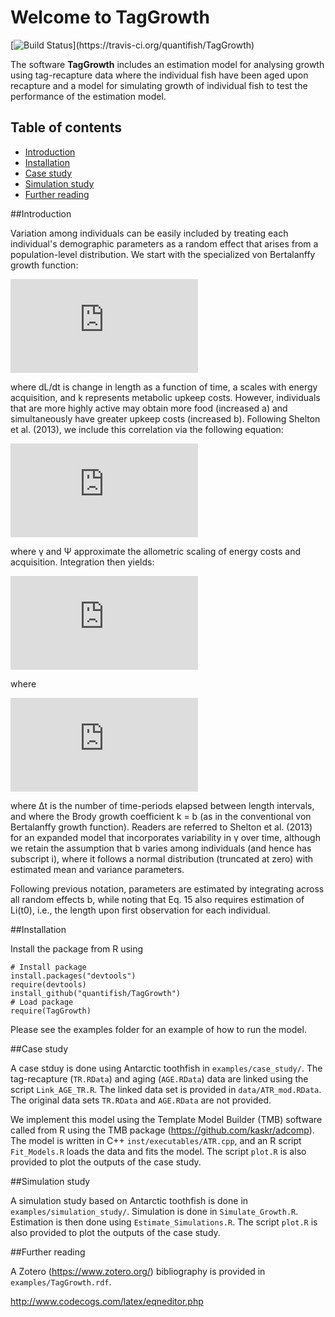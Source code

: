 Welcome to TagGrowth
==========
[![Build Status](https://travis-ci.org/quantifish/TagGrowth.svg?)](https://travis-ci.org/quantifish/TagGrowth)

The software **TagGrowth** includes an estimation model for analysing growth using
tag-recapture data where the individual fish have been aged upon recapture and a
model for simulating growth of individual fish to test the performance of the
estimation model.

## Table of contents

- [Introduction](#introduction)
- [Installation](#installation)
- [Case study](#case-study)
- [Simulation study](#simulation-study)
- [Further reading](#further-reading)


##Introduction 

Variation among individuals can be easily included by treating
each individual's demographic parameters as a random effect that arises from a
population-level distribution. We start with the specialized von Bertalanffy
growth function:

![equation](http://latex.codecogs.com/gif.latex?%5Cfrac%7BdL%7D%7Bdt%7D%20%3D%20a%20-%20kL)

where dL/dt is change in length as a function of time, a scales with energy
acquisition, and k represents metabolic upkeep costs. However, individuals that
are more highly active may obtain more food (increased a) and simultaneously
have greater upkeep costs (increased b). Following Shelton et al. (2013), we
include this correlation via the following equation:

![equation](http://latex.codecogs.com/gif.latex?a_i%20%3D%20%5Cgamma%20k_i%5E%5Cpsi)

where γ and Ψ approximate the allometric scaling of energy costs and
acquisition. Integration then yields:

![equation](http://latex.codecogs.com/gif.latex?L%28t&plus;%5CDelta_t%29%3DL%28t%29%5Cexp%5Cleft%28%5Cfrac%7B-k%7D%7Bn_%5CDelta%7D%5CDelta_t%5Cright%29&plus;%5Cleft%28%5Cfrac%7B-k%7D%7Bn_%5CDelta%7D%5Cright%29%5E%7B%5Cpsi-1%7D%5Cleft%281-%5Cexp%5Cleft%28%5Cfrac%7B-k%7D%7Bn_%5CDelta%7D%5Cright%29%5Cright%29%5Cfrac%7B%5Cgamma%7D%7Bn_%5CDelta%7D%5Csum%5E%7B%5CDelta_t-1%7D_%7Bj%3D1%7D%5Cexp%5Cleft%28%5Cfrac%7B-k%7D%7Bn_%5CDelta%7Dj%5Cright%29&plus;z_%7B%5CDelta_t%7D)

where

![equation](http://latex.codecogs.com/gif.latex?z_%7B%5CDelta_t%7D%20%5Csim%20%5Cmathcal%7BN%7D%20%5Cleft%280%2C%20%5Csigma%5E2_z%20%5Cleft%5B%20%5Cleft%28%20%5Cfrac%7B-k%7D%7Bn_%5CDelta%7D%20%5Cright%29%5E%7B%5Cpsi-1%7D%20%5Cleft%28%201%20-%20%5Cexp%20%5Cleft%28%20%5Cfrac%7B-k%7D%7Bn_%5CDelta%7D%20%5Cright%20%29%20%5Cright%20%29%20%5Cright%5D%5E2%20%5Csum%5E%7B%5CDelta_t%20-%201%7D_%7Bj%3D1%7D%20%5Cexp%20%5Cleft%28%20-2%20%5Cfrac%7B-k%7D%7Bn_%5CDelta%7D%20j%20%5Cright%20%29%20%5Cright%29)

where Δt is the number of time-periods elapsed between length intervals, and
where the Brody growth coefficient k = b (as in the conventional von Bertalanffy
growth function). Readers are referred to Shelton et al. (2013) for an expanded
model that incorporates variability in γ over time, although we retain the
assumption that b varies among individuals (and hence has subscript i), where it
follows a normal distribution (truncated at zero) with estimated mean and
variance parameters.

Following previous notation, parameters are estimated by integrating across all
random effects b, while noting that Eq. 15 also requires estimation of Li(t0),
i.e., the length upon first observation for each individual.


##Installation

Install the package from R using

    # Install package
    install.packages("devtools")
    require(devtools)
    install_github("quantifish/TagGrowth")
    # Load package
    require(TagGrowth)

Please see the examples folder for an example of how to run the model.


##Case study

A case stduy is done using Antarctic toothfish in `examples/case_study/`. The tag-recapture (`TR.RData`) and aging (`AGE.RData`) data are linked using the script `Link_AGE_TR.R`. The linked data set is provided in `data/ATR_mod.RData`. The original data sets `TR.RData` and `AGE.RData` are not provided.

We implement this model using the Template Model Builder (TMB) software called from R using the TMB package (https://github.com/kaskr/adcomp). The model is written in C++ `inst/executables/ATR.cpp`, and an R script `Fit_Models.R` loads the data and fits the model. The script `plot.R` is also provided to plot the outputs of the case study.


##Simulation study

A simulation study based on Antarctic toothfish is done in `examples/simulation_study/`. Simulation is done in `Simulate_Growth.R`. Estimation is then done using `Estimate_Simulations.R`. The script `plot.R` is also provided to plot the outputs of the case study.


##Further reading

A Zotero (https://www.zotero.org/) bibliography is provided in `examples/TagGrowth.rdf`.

http://www.codecogs.com/latex/eqneditor.php
